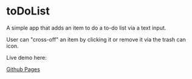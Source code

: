 # toDoList

A simple app that adds an item to do a to-do list via a text input.

User can "cross-off" an item by clicking it or remove it via the trash can icon.

Live demo here:

[Github Pages](https://m-catha.github.io/toDoList/)
